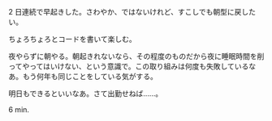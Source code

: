 2 日連続で早起きした。さわやか、ではないけれど、すこしでも朝型に戻したい。

ちょろちょろとコードを書いて楽しむ。

夜やらずに朝やる。朝起きれないなら、その程度のものだから夜に睡眠時間を削ってやってはいけない、という意識で。この取り組みは何度も失敗しているなあ。もう何年も同じことをしている気がする。

明日もできるといいなあ。さて出勤せねば……。

6 min.
